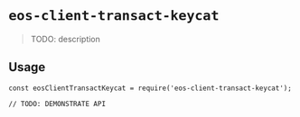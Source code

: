 # `eos-client-transact-keycat`

> TODO: description

## Usage

```
const eosClientTransactKeycat = require('eos-client-transact-keycat');

// TODO: DEMONSTRATE API
```
